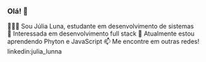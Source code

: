 ### Olá! 👋

🙋🏻‍♀️ Sou Júlia Luna, estudante em desenvolvimento de sistemas <br/>
🔭 Interessada em desenvolvimento full stack
📓 Atualmente estou aprendendo Phyton e JavaScript
📫 Me encontre em outras redes!
    linkedin:julia_lunna
